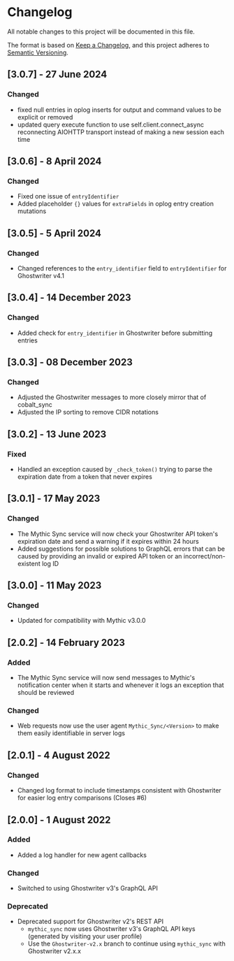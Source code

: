 # Changelog

All notable changes to this project will be documented in this file.

The format is based on [Keep a Changelog](https://keepachangelog.com/en/1.0.0/),
and this project adheres to [Semantic Versioning](https://semver.org/spec/v2.0.0.html).

## [3.0.7] - 27 June 2024

### Changed

* fixed null entries in oplog inserts for output and command values to be explicit or removed
* updated query execute function to use self.client.connect_async reconnecting AIOHTTP transport instead of making a new session each time

## [3.0.6] - 8 April 2024

### Changed

* Fixed one issue of `entryIdentifier`
* Added placeholder `{}` values for `extraFields` in oplog entry creation mutations

## [3.0.5] - 5 April 2024

### Changed

* Changed references to the `entry_identifier` field to `entryIdentifier` for Ghostwriter v4.1

## [3.0.4] - 14 December 2023

### Changed

* Added check for `entry_identifier` in Ghostwriter before submitting entries

## [3.0.3] - 08 December 2023

### Changed

* Adjusted the Ghostwriter messages to more closely mirror that of cobalt_sync
* Adjusted the IP sorting to remove CIDR notations

## [3.0.2] - 13 June 2023

### Fixed

* Handled an exception caused by `_check_token()` trying to parse the expiration date from a token that never expires

## [3.0.1] - 17 May 2023

### Changed

* The Mythic Sync service will now check your Ghostwriter API token's expiration date and send a warning if it expires within 24 hours
* Added suggestions for possible solutions to GraphQL errors that can be caused by providing an invalid or expired API token or an incorrect/non-existent log ID

## [3.0.0] - 11 May 2023

### Changed

* Updated for compatibility with Mythic v3.0.0

## [2.0.2] - 14 February 2023

### Added

* The Mythic Sync service will now send messages to Mythic's notification center when it starts and whenever it logs an exception that should be reviewed

### Changed

* Web requests now use the user agent `Mythic_Sync/<Version>` to make them easily identifiable in server logs

## [2.0.1] - 4 August 2022

### Changed

* Changed log format to include timestamps consistent with Ghostwriter for easier log entry comparisons (Closes #6)

## [2.0.0] - 1 August 2022

### Added

* Added a log handler for new agent callbacks

### Changed

* Switched to using Ghostwriter v3's GraphQL API

### Deprecated

* Deprecated support for Ghostwriter v2's REST API
  * `mythic_sync` now uses Ghostwriter v3's GraphQL API keys (generated by visiting your user profile)
  * Use the `Ghostwriter-v2.x` branch to continue using `mythic_sync` with Ghostwriter v2.x.x

